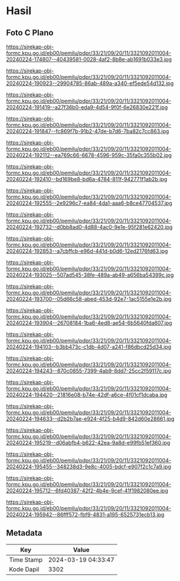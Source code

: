 # Hasil

## Foto C Plano

https://sirekap-obj-formc.kpu.go.id/eb00/pemilu/pdpr/33/21/09/20/11/3321092011004-20240224-174807--40439581-0028-4af2-8b8e-ab1691b033e3.jpg

https://sirekap-obj-formc.kpu.go.id/eb00/pemilu/pdpr/33/21/09/20/11/3321092011004-20240224-190923--29904785-86ab-489a-a340-ef5ede54d132.jpg

https://sirekap-obj-formc.kpu.go.id/eb00/pemilu/pdpr/33/21/09/20/11/3321092011004-20240224-191419--a27f36b0-eda9-4d54-9f0f-6e26830e221f.jpg

https://sirekap-obj-formc.kpu.go.id/eb00/pemilu/pdpr/33/21/09/20/11/3321092011004-20240224-191847--fc869f7b-91b2-47de-b7d6-7ba82c7cc863.jpg

https://sirekap-obj-formc.kpu.go.id/eb00/pemilu/pdpr/33/21/09/20/11/3321092011004-20240224-192112--ea769c66-6678-4596-959c-35fa0c355b02.jpg

https://sirekap-obj-formc.kpu.go.id/eb00/pemilu/pdpr/33/21/09/20/11/3321092011004-20240224-192410--bd169be8-bd6a-4784-811f-942771f1ab2b.jpg

https://sirekap-obj-formc.kpu.go.id/eb00/pemilu/pdpr/33/21/09/20/11/3321092011004-20240224-192555--2e9296c7-ea84-4da1-aaa6-b8ce47704537.jpg

https://sirekap-obj-formc.kpu.go.id/eb00/pemilu/pdpr/33/21/09/20/11/3321092011004-20240224-192732--d0bb8ad0-4d88-4ac0-9e1e-95f281e62420.jpg

https://sirekap-obj-formc.kpu.go.id/eb00/pemilu/pdpr/33/21/09/20/11/3321092011004-20240224-192853--a7cbffcb-e96d-441d-b0d6-12ed2176fd63.jpg

https://sirekap-obj-formc.kpu.go.id/eb00/pemilu/pdpr/33/21/09/20/11/3321092011004-20240224-193025--507ad545-38fe-489a-ab49-a656ba54399c.jpg

https://sirekap-obj-formc.kpu.go.id/eb00/pemilu/pdpr/33/21/09/20/11/3321092011004-20240224-193700--05d66c58-abed-453d-92e7-1ac5155e1e2b.jpg

https://sirekap-obj-formc.kpu.go.id/eb00/pemilu/pdpr/33/21/09/20/11/3321092011004-20240224-193904--26708184-1ba6-4ed8-ae54-6b5640fda607.jpg

https://sirekap-obj-formc.kpu.go.id/eb00/pemilu/pdpr/33/21/09/20/11/3321092011004-20240224-194103--b3bb473c-c1db-4d07-a241-f86dbcd25d34.jpg

https://sirekap-obj-formc.kpu.go.id/eb00/pemilu/pdpr/33/21/09/20/11/3321092011004-20240224-194243--870c0855-7399-4ab9-8dd7-25cc2f59117c.jpg

https://sirekap-obj-formc.kpu.go.id/eb00/pemilu/pdpr/33/21/09/20/11/3321092011004-20240224-194420--21816e08-b74e-42df-a6ce-4f01cf1dcaba.jpg

https://sirekap-obj-formc.kpu.go.id/eb00/pemilu/pdpr/33/21/09/20/11/3321092011004-20240224-194633--d2b2b7ae-e924-4f25-b4d9-842d60e28661.jpg

https://sirekap-obj-formc.kpu.go.id/eb00/pemilu/pdpr/33/21/09/20/11/3321092011004-20240224-195219--d06abfb4-b622-42ea-9a8d-e99fb51ef360.jpg

https://sirekap-obj-formc.kpu.go.id/eb00/pemilu/pdpr/33/21/09/20/11/3321092011004-20240224-195455--348238d3-9e8c-4005-bdcf-e907f2c1c7a9.jpg

https://sirekap-obj-formc.kpu.go.id/eb00/pemilu/pdpr/33/21/09/20/11/3321092011004-20240224-195712--6fd40387-42f2-4b4e-9cef-41f1982080ee.jpg

https://sirekap-obj-formc.kpu.go.id/eb00/pemilu/pdpr/33/21/09/20/11/3321092011004-20240224-195942--86fff572-fbf9-4831-a195-6525731ecb13.jpg


## Metadata

| Key        | Value               |
| ---------- | ------------------- |
| Time Stamp | 2024-03-19 04:33:47 |
| Kode Dapil | 3302                |




